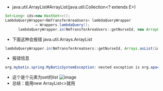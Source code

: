 - java.util.ArrayList#ArrayList(java.util.Collection<? extends E>)
```java
Set<Long> ids=new HashSet<>();
LambdaQueryWrapper<NmTransferAreaUsers> lambdaQueryWrapper
              = Wrappers.lambdaQuery();
      lambdaQueryWrapper.in(NmTransferAreaUsers::getNurseId, new ArrayList<>(ids));
```
- 下面这种会报错 java.util.Arrays.ArrayList
```java
lambdaQueryWrapper.in(NmTransferAreaUsers::getNurseId, Arrays.asList(ids));
```
- 报错信息
```java
org.mybatis.spring.MyBatisSystemException: nested exception is org.apache.ibatis.type.TypeException: Could not set parameters for mapping: ParameterMapping{property='ew.paramNameValuePairs.MPGENVAL1', mode=IN, javaType=class java.lang.Object, jdbcType=null, numericScale=null, resultMapId='null', jdbcTypeName='null', expression='null'}. Cause: org.apache.ibatis.type.TypeException: Error setting non null for parameter #1 with JdbcType null . Try setting a different JdbcType for this parameter or a different configuration property. Cause: org.apache.ibatis.type.TypeException: Error setting non null for parameter #1 with JdbcType null . Try setting a different JdbcType for this parameter or a different configuration property. Cause: java.sql.SQLException: 无效的列类型
```
- 这个是个元素为set的list
![image](https://github.com/user-attachments/assets/019f44a0-7d8e-434d-8134-20b0fff1f9a1)
- 总结：能用new ArrayList<>就用

